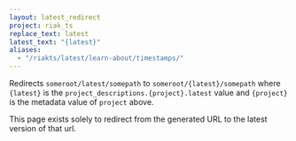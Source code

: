 ```yaml
---
layout: latest_redirect
project: riak_ts
replace_text: latest
latest_text: "{latest}"
aliases:
  - "/riakts/latest/learn-about/timestamps/"
---
```


Redirects `someroot/latest/somepath` to `someroot/{latest}/somepath` 
where `{latest}` is the `project_descriptions.{project}.latest` value
and `{project}` is the metadata value of `project` above.

This page exists solely to redirect from the generated URL to the latest version of
that url.




